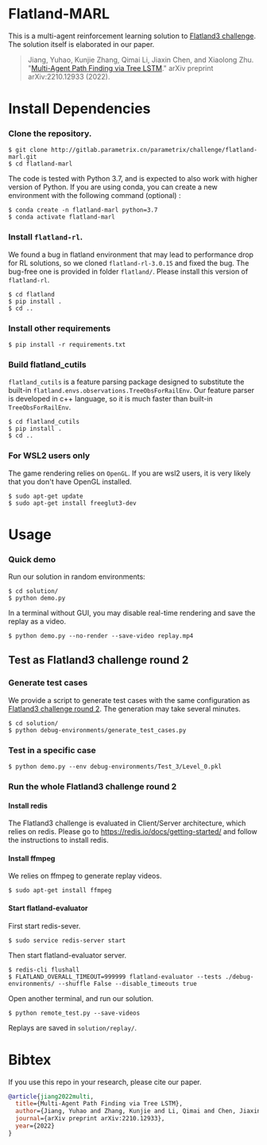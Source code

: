 # Flatland-MARL
This is a multi-agent reinforcement learning solution to [Flatland3 challenge](https://www.aicrowd.com/challenges/flatland-3). The solution itself is elaborated in our paper. 

> Jiang, Yuhao, Kunjie Zhang, Qimai Li, Jiaxin Chen, and Xiaolong Zhu. "[Multi-Agent Path Finding via Tree LSTM](https://arxiv.org/abs/2210.12933)." arXiv preprint arXiv:2210.12933 (2022).

# Install Dependencies
### Clone the repository.
```shell
$ git clone http://gitlab.parametrix.cn/parametrix/challenge/flatland-marl.git
$ cd flatland-marl
```

The code is tested with Python 3.7, and is expected to also work with higher version of Python. If you are using conda, you can create a new environment with the following command (optional) :
```shell
$ conda create -n flatland-marl python=3.7
$ conda activate flatland-marl 
```

### Install `flatland-rl`. 
We found a bug in flatland environment that may lead to performance drop for RL solutions, so we cloned `flatland-rl-3.0.15` and fixed the bug. The bug-free one is provided in folder `flatland/`. Please install this version of `flatland-rl`.
```shell
$ cd flatland
$ pip install .
$ cd ..
```

### Install other requirements
```shell
$ pip install -r requirements.txt
```

### Build flatland_cutils
`flatland_cutils` is a feature parsing package designed to substitute the built-in `flatland.envs.observations.TreeObsForRailEnv`. Our feature parser is developed in c++ language, so it is much faster than built-in `TreeObsForRailEnv`.
```shell
$ cd flatland_cutils
$ pip install .
$ cd ..
```

### For WSL2 users only
The game rendering relies on `OpenGL`. If you are wsl2 users, it is very likely that you don't have OpenGL installed. 
```shell
$ sudo apt-get update
$ sudo apt-get install freeglut3-dev
```



# Usage

### Quick demo
Run our solution in random environments:
```shell
$ cd solution/
$ python demo.py
```

In a terminal without GUI, you may disable real-time rendering and save the replay as a video.
```shell
$ python demo.py --no-render --save-video replay.mp4
```

## Test as Flatland3 challenge round 2

### Generate test cases
We provide a script to generate test cases with the same configuration as [Flatland3 challenge round 2](https://flatland.aicrowd.com/challenges/flatland3/envconfig.html). The generation may take several minutes.
```shell
$ cd solution/
$ python debug-environments/generate_test_cases.py
```

### Test in a specific case
```shell
$ python demo.py --env debug-environments/Test_3/Level_0.pkl
```

### Run the whole Flatland3 challenge round 2

#### Install redis
The Flatland3 challenge is evaluated in Client/Server architecture, which relies on redis. Please go to https://redis.io/docs/getting-started/ and follow the instructions to install redis.

#### Install ffmpeg
We relies on ffmpeg to generate replay videos.
```shell
$ sudo apt-get install ffmpeg
```

#### Start flatland-evaluator
First start redis-sever.
```shell
$ sudo service redis-server start
```
Then start flatland-evaluator server.
```shell
$ redis-cli flushall
$ FLATLAND_OVERALL_TIMEOUT=999999 flatland-evaluator --tests ./debug-environments/ --shuffle False --disable_timeouts true
```
Open another terminal, and run our solution.
```
$ python remote_test.py --save-videos
```
Replays are saved in `solution/replay/`.


# Bibtex
If you use this repo in your research, please cite our paper.
```bib
@article{jiang2022multi,
  title={Multi-Agent Path Finding via Tree LSTM},
  author={Jiang, Yuhao and Zhang, Kunjie and Li, Qimai and Chen, Jiaxin and Zhu, Xiaolong},
  journal={arXiv preprint arXiv:2210.12933},
  year={2022}
}
```